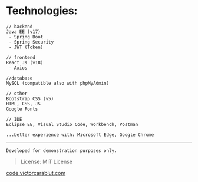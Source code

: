 # Technologies:

```
// backend
Java EE (v17)
 - Spring Boot
 - Spring Security
 - JWT (Token)
```

```
// frontend
React Js (v18)
 - Axios
```

```
//database
MySQL (compatible also with phpMyAdmin)
```

```
// other
Bootstrap CSS (v5)
HTML, CSS, JS
Google Fonts
```

```
// IDE
Eclipse EE, Visual Studio Code, Workbench, Postman

...better experience with: Microsoft Edge, Google Chrome
```

_____________

`Developed for demonstration purposes only.`

> License: MIT License

[code.victorcarablut.com](https://code.victorcarablut.com)
